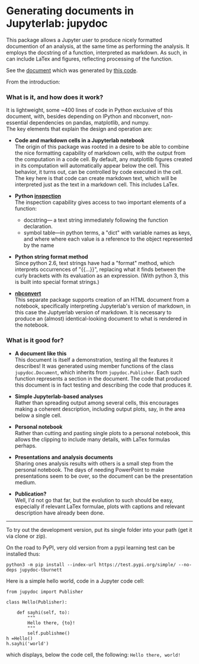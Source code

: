 # Generating documents in Jupyterlab: jupydoc

This package allows a Jupyter user to produce nicely formatted documention of an analysis,
at the same time as performing the analysis.
It employs the docstring of a function, interpreted as markdown. As such, in can include LaTex and figures, reflecting 
processing of the function.

See the [document](https://tburnett.github.io/jupydoc) which was generated by [this code](jupydoc/document.py).

From the introduction:

### What is it, and how does it work?
It is lightweight, some ~400 lines of code in Python exclusive of this document, with, besides depending on
IPython and nbconvert, non-essential dependencies on pandas, matplotlib, and numpy.   
The key elements that explain the design and operation are:

* **Code and markdown cells in a Jupyterlab notebook**<br>
The origin of this package was rooted in a desire to be able to combine the nice formatting capability of
markdown cells, with the output from the computation in a code cell. By default, any matplotlib
figures created in its computation will automatically appear below the cell. This behavior, it turns out,
can be controlled  by code executed in the cell. The key here is that code can create markdown text,
which will be interpreted just as the text in a markdown cell. This includes LaTex.

* **Python [inspection](https://docs.python.org/3/library/inspect.html)**<br>
The inspection capability gives access to two important elements of a function:
  * docstring&mdash; a text string immediately following the function declaration.
  * symbol table&mdash;in python terms, a "dict" with variable names as keys, and where where each value is a
           reference to the object represented by the name

* **Python string format method**<br>
Since python 2.6, text strings have had a "format" method, which interprets occurrences of "{{...}}", 
replacing what it finds between the
curly brackets with its evaluation as an expression. (With python 3, this is built into special format strings.)

* **[nbconvert](https://nbconvert.readthedocs.io/en/latest/)**<br>
This separate package supports creation of an HTML document from a notebook, specifically 
interpreting Jupyterlab's version of markdown, in this case the Juptyerlab version of markdown. 
It is necessary to produce an (almost) identical-looking  document to what is rendered in the notebook.


### What is it good for?

* **A document like this**<br>
This document is itself a demonstration, testing all the features it describes! It was generated using 
member functions  of the class `jupydoc.Document`, which inherits from `jupydoc.Publisher`.
Each such function represents a section in the document. The code that produced this document is in fact testing and 
describing the code that produces it.

* **Simple Jupyterlab-based analyses**<br>
Rather than spreading output among several cells, this encourages making a coherent description, 
including output plots, say, in the area below a single cell.

* **Personal notebook**<br>
Rather than cutting and pasting single plots to a personal notebook, this allows the clipping 
to include many details, with LaTex formulas perhaps.

* **Presentations and analysis documents**<br>
Sharing ones analysis results with others is a small step from the personal notebook. The days of 
needing PowerPoint to make presentations seem to be over, so the document can be the presentation medium.

* **Publication?**<br>
Well, I'd not go that far, but the evolution to such should be easy, especially if relevant LaTex
formulae, plots with captions and relevant description have already been done.

---

To try out the development version, put its single folder into your path (get it via clone or zip).

On the road to PyPI, very old version from a pypi learning test can be installed thus:
```
python3 -m pip install --index-url https://test.pypi.org/simple/ --no-deps jupydoc-tburnett

```


Here is a simple hello world, code in a Jupyter code cell:

```
from jupydoc import Publisher

class Hello(Publisher):
    
    def sayhi(self, to):
        """
        Hello there, {to}!
        """
        self.publishme()
h =Hello()
h.sayhi('world')
```
which displays, below the code cell, the following:
`Hello there, world!`
